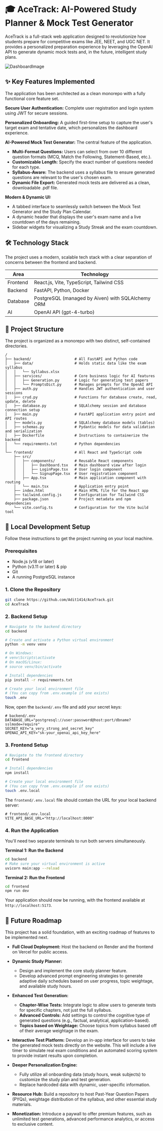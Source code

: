 # 🎓 AceTrack: AI-Powered Study Planner & Mock Test Generator

AceTrack is a full-stack web application designed to revolutionize how students prepare for competitive exams like JEE, NEET, and UGC NET. It provides a personalized preparation experience by leveraging the OpenAI API to generate dynamic mock tests and, in the future, intelligent study plans.

![DashboardImage](image.png)

## ✨ Key Features Implemented

The application has been architected as a clean monorepo with a fully functional core feature set.

**Secure User Authentication:** Complete user registration and login system using JWT for secure sessions.

**Personalized Onboarding:** A guided first-time setup to capture the user's target exam and tentative date, which personalizes the dashboard experience.

**AI-Powered Mock Test Generator:** The central feature of the application.
- **Multi-Format Questions:** Users can select from over 10 different question formats (MCQ, Match the Following, Statement-Based, etc.).
- **Customizable Length:** Specify the exact number of questions needed for each type.
- **Syllabus-Aware:** The backend uses a syllabus file to ensure generated questions are relevant to the user's chosen exam.
- **Dynamic File Export:** Generated mock tests are delivered as a clean, downloadable .pdf file.

**Modern & Dynamic UI:**
- A tabbed interface to seamlessly switch between the Mock Test Generator and the Study Plan Calendar.
- A dynamic header that displays the user's exam name and a live countdown of the days remaining.
- Sidebar widgets for visualizing a Study Streak and the exam countdown.

## 🛠️ Technology Stack

The project uses a modern, scalable tech stack with a clear separation of concerns between the frontend and backend.

| Area | Technology |
|------|------------|
| Frontend | React.js, Vite, TypeScript, Tailwind CSS |
| Backend | FastAPI, Python, Docker |
| Database | PostgreSQL (managed by Aiven) with SQLAlchemy ORM |
| AI | OpenAI API (gpt-4-turbo) |

## 📂 Project Structure

The project is organized as a monorepo with two distinct, self-contained directories.

```
/
├── backend/                    # All FastAPI and Python code
│   ├── data/                   # Holds static data like the exam syllabus
│   │   └── Syllabus.xlsx  
│   ├── services/               # Core business logic for AI features
│   │   ├── Generation.py       # Logic for generating test papers
│   │   └── PromptsDict.py      # Manages prompts for the OpenAI API
│   ├── auth.py                 # Handles JWT authentication and user sessions
│   ├── crud.py                 # Functions for database create, read, update, delete
│   ├── database.py             # SQLAlchemy session and database connection setup
│   ├── main.py                 # FastAPI application entry point and API routes
│   ├── models.py               # SQLAlchemy database models (tables)
│   ├── schemas.py              # Pydantic models for data validation and serialization
│   ├── Dockerfile              # Instructions to containerize the backend
│   └── requirements.txt        # Python dependencies
│  
└── frontend/                   # All React and TypeScript code
    ├── src/  
    │   ├── components/         # Reusable React components
    │   │   ├── Dashboard.tsx   # Main dashboard view after login
    │   │   ├── LoginPage.tsx   # User login component
    │   │   └── SignupPage.tsx  # User registration component
    │   ├── App.tsx             # Main application component with routing
    │   └── main.tsx            # Application entry point
    ├── index.html              # Main HTML file for the React app
    ├── tailwind.config.js      # Configuration for Tailwind CSS
    ├── package.json            # Project metadata and npm dependencies
    └── vite.config.ts          # Configuration for the Vite build tool
```

## 🏁 Local Development Setup

Follow these instructions to get the project running on your local machine.

### Prerequisites

- Node.js (v18 or later)
- Python (v3.11 or later) & pip
- Git
- A running PostgreSQL instance

### 1. Clone the Repository

```bash
git clone https://github.com/Adit1414/AceTrack.git
cd AceTrack
```

### 2. Backend Setup

```bash
# Navigate to the backend directory
cd backend

# Create and activate a Python virtual environment
python -m venv venv

# On Windows:
# venv\Scripts\activate
# On macOS/Linux:
# source venv/bin/activate

# Install dependencies
pip install -r requirements.txt

# Create your local environment file
# (You can copy from .env.example if one exists)
touch .env
```

Now, open the `backend/.env` file and add your secret keys:

```env
# backend/.env
DATABASE_URL="postgresql://user:password@host:port/dbname?sslmode=require"
SECRET_KEY="a_very_strong_and_secret_key"
OPENAI_API_KEY="sk-your_openai_api_key_here"
```

### 3. Frontend Setup

```bash
# Navigate to the frontend directory
cd frontend

# Install dependencies
npm install

# Create your local environment file
# (You can copy from .env.example if one exists)
touch .env.local
```

The `frontend/.env.local` file should contain the URL for your local backend server:

```env
# frontend/.env.local
VITE_API_BASE_URL="http://localhost:8000"
```

### 4. Run the Application

You'll need two separate terminals to run both servers simultaneously.

**Terminal 1: Run the Backend**

```bash
cd backend
# Make sure your virtual environment is active
uvicorn main:app --reload
```

**Terminal 2: Run the Frontend**

```bash
cd frontend
npm run dev
```

Your application should now be running, with the frontend available at `http://localhost:5173`.

## 🚀 Future Roadmap

This project has a solid foundation, with an exciting roadmap of features to be implemented next.

- **Full Cloud Deployment:** Host the backend on Render and the frontend on Vercel for public access.

- **Dynamic Study Planner:**
  - Design and implement the core study planner feature.
  - Develop advanced prompt engineering strategies to generate adaptive daily schedules based on user progress, topic weightage, and available study hours.

- **Enhanced Test Generation:**
  - **Chapter-Wise Tests:** Integrate logic to allow users to generate tests for specific chapters, not just the full syllabus.
  - **Advanced Controls:** Add settings to control the cognitive type of generated questions (e.g., factual, analytical, application-based).
  - **Topics based on Weightage:** Choose topics from syllabus based off of their average weightage in the exam.

- **Interactive Test Platform:** Develop an in-app interface for users to take the generated mock tests directly on the website. This will include a live timer to simulate real exam conditions and an automated scoring system to provide instant results upon completion.

- **Deeper Personalization Engine:**
  - Fully utilize all onboarding data (study hours, weak subjects) to customize the study plan and test generation.
  - Replace hardcoded data with dynamic, user-specific information.

- **Resource Hub:** Build a repository to host Past-Year Question Papers (PYQs), weightage distribution of the syllabus, and other essential study materials.

- **Monetization:** Introduce a paywall to offer premium features, such as unlimited test generations, advanced performance analytics, or access to exclusive content.